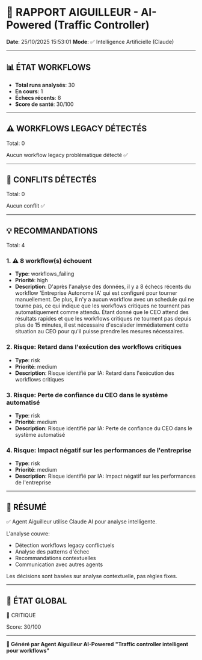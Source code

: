# 🚦 RAPPORT AIGUILLEUR - AI-Powered (Traffic Controller)

**Date**: 25/10/2025 15:53:01
**Mode**: ✅ Intelligence Artificielle (Claude)

---

## 📊 ÉTAT WORKFLOWS

- **Total runs analysés**: 30
- **En cours**: 1
- **Échecs récents**: 8
- **Score de santé**: 30/100

---

## ⚠️  WORKFLOWS LEGACY DÉTECTÉS

Total: 0



Aucun workflow legacy problématique détecté ✅

---

## 🚨 CONFLITS DÉTECTÉS

Total: 0

Aucun conflit ✅

---

## 💡 RECOMMANDATIONS

Total: 4


### 1. ⚠️ 8 workflow(s) échouent

- **Type**: workflows_failing
- **Priorité**: high
- **Description**: D'après l'analyse des données, il y a 8 échecs récents du workflow 'Entreprise Autonome IA' qui est configuré pour tourner manuellement. De plus, il n'y a aucun workflow avec un schedule qui ne tourne pas, ce qui indique que les workflows critiques ne tournent pas automatiquement comme attendu. Étant donné que le CEO attend des résultats rapides et que les workflows critiques ne tournent pas depuis plus de 15 minutes, il est nécessaire d'escalader immédiatement cette situation au CEO pour qu'il puisse prendre les mesures nécessaires.


### 2. Risque: Retard dans l'exécution des workflows critiques

- **Type**: risk
- **Priorité**: medium
- **Description**: Risque identifié par IA: Retard dans l'exécution des workflows critiques


### 3. Risque: Perte de confiance du CEO dans le système automatisé

- **Type**: risk
- **Priorité**: medium
- **Description**: Risque identifié par IA: Perte de confiance du CEO dans le système automatisé


### 4. Risque: Impact négatif sur les performances de l'entreprise

- **Type**: risk
- **Priorité**: medium
- **Description**: Risque identifié par IA: Impact négatif sur les performances de l'entreprise




---

## 🎯 RÉSUMÉ

✅ Agent Aiguilleur utilise Claude AI pour analyse intelligente.

L'analyse couvre:
- Détection workflows legacy conflictuels
- Analyse des patterns d'échec
- Recommandations contextuelles
- Communication avec autres agents

Les décisions sont basées sur analyse contextuelle, pas règles fixes.

---

## 🔄 ÉTAT GLOBAL

🔴 CRITIQUE

Score: 30/100

---

**🚦 Généré par Agent Aiguilleur AI-Powered**
**"Traffic controller intelligent pour workflows"**
